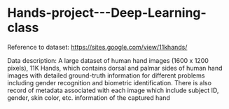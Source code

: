 # Hands-project---Deep-Learning-class
Reference to dataset: https://sites.google.com/view/11khands/

Data description:
A large dataset of human hand images (1600 x 1200 pixels), 11K Hands, which contains dorsal and palmar sides of human hand images with detailed ground-truth information for different problems including gender recognition and biometric identification. There is also record of metadata associated with each image which include subject ID, gender, skin color, etc. information of the captured hand
